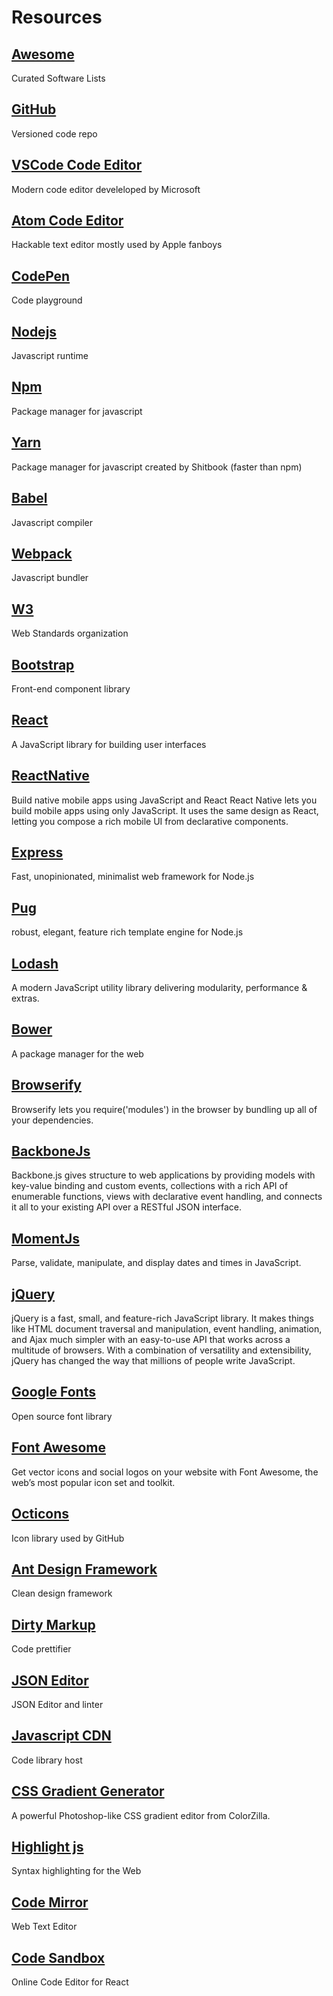 # Resources

## [Awesome](https://github.com/sindresorhus/awesome)

Curated Software Lists

## [GitHub](https://github.com/)

Versioned code repo

## [VSCode Code Editor](https://code.visualstudio.com/)

Modern code editor develeloped by Microsoft

## [Atom Code Editor](https://atom.io/)

Hackable text editor mostly used by Apple fanboys

## [CodePen](https://codepen.io/)

Code playground

## [Nodejs](https://www.w3.org/)

Javascript runtime

## [Npm](https://www.npmjs.com/)

Package manager for javascript

## [Yarn](https://yarnpkg.com/en/)

Package manager for javascript created by Shitbook (faster than npm)

## [Babel](https://babeljs.io/)

Javascript compiler

## [Webpack](https://webpack.js.org/)

Javascript bundler

## [W3](https://www.w3.org/)

Web Standards organization

## [Bootstrap](https://getbootstrap.com/)

Front-end component library

## [React](https://reactjs.org/)

A JavaScript library for building user interfaces

## [ReactNative](https://facebook.github.io/react-native/)

Build native mobile apps using JavaScript and React
React Native lets you build mobile apps using only JavaScript. It uses the same design as React, letting you compose a rich mobile UI from declarative components.

## [Express](http://expressjs.com/)

Fast, unopinionated, minimalist web framework for Node.js

## [Pug](https://pugjs.org/api/getting-started.html)

robust, elegant, feature rich template engine for Node.js

## [Lodash](https://lodash.com/)

A modern JavaScript utility library delivering modularity, performance & extras.

## [Bower](https://bower.io/)

A package manager for the web

## [Browserify](http://browserify.org/)

Browserify lets you require('modules') in the browser by bundling up all of your dependencies.

## [BackboneJs](http://backbonejs.org/)

Backbone.js gives structure to web applications by providing models with key-value binding and custom events, collections with a rich API of enumerable functions, views with declarative event handling, and connects it all to your existing API over a RESTful JSON interface.

## [MomentJs](https://momentjs.com/)

Parse, validate, manipulate, and display dates and times in JavaScript.

## [jQuery](https://jquery.com/)

jQuery is a fast, small, and feature-rich JavaScript library. It makes things like HTML document traversal and manipulation, event handling, animation, and Ajax much simpler with an easy-to-use API that works across a multitude of browsers. With a combination of versatility and extensibility, jQuery has changed the way that millions of people write JavaScript.

## [Google Fonts](https://fonts.google.com/)

Open source font library

## [Font Awesome](https://fontawesome.com/)

Get vector icons and social logos on your website with Font Awesome, the web’s most popular icon set and toolkit.

## [Octicons](https://octicons.github.com/)

Icon library used by GitHub

## [Ant Design Framework](https://ant.design/)

Clean design framework

## [Dirty Markup](https://www.10bestdesign.com/dirtymarkup/)

Code prettifier

## [JSON Editor](http://jsoneditoronline.org/)

JSON Editor and linter

## [Javascript CDN](https://cdnjs.com/)

Code library host

## [CSS Gradient Generator](http://www.colorzilla.com/gradient-editor/)

A powerful Photoshop-like CSS gradient editor from ColorZilla.

## [Highlight js](https://highlightjs.org/)

Syntax highlighting for the Web

## [Code Mirror](http://codemirror.net/)

Web Text Editor

## [Code Sandbox](https://codesandbox.io)

Online Code Editor for React